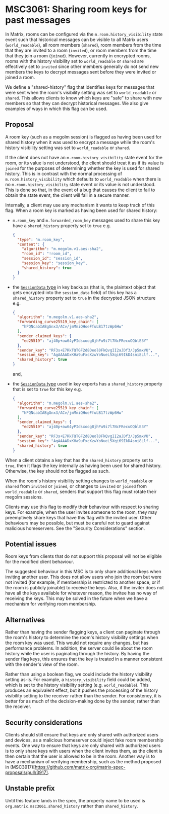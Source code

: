 # MSC3061: Sharing room keys for past messages

In Matrix, rooms can be configured via the `m.room.history_visibility` state
event such that historical messages can be visible to all Matrix users
(`world_readable`), all room members (`shared`), room members from the time
that they are invited to a room (`invited`), or room members from the time that
they join a room (`joined`).  However, currently in encrypted rooms, rooms with
the history visibility set to `world_readable` or `shared` are effectively
set to `invited` since other members generally do not send new members the keys
to decrypt messages sent before they were invited or joined a room.

We define a "shared-history" flag that identifies keys for messages that were
sent when the room's visibility setting was set to `world_readable` or
`shared`.  This allows clients to know which keys are "safe" to share with new
members so that they can decrypt historical messages.  We also give examples of
ways in which this flag can be used.


## Proposal

A room key (such as a megolm session) is flagged as having been used for shared
history when it was used to encrypt a message while the room's history
visibility setting was set to `world_readable` or `shared`.

If the client does not have an `m.room.history_visibility` state event for the
room, or its value is not understood, the client should treat it as if its
value is `joined` for the purposes of determining whether the key is used for
shared history.  This is in contrast with the normal processing of
`m.room.history_visibility` which defaults to `world_readable` when there is no
`m.room.history_visibility` state event or its value is not understood.  This
is done so that, in the event of a bug that causes the client to fail to obtain
the state event, the client will fail in a secure manner.

Internally, a client may use any mechanism it wants to keep track of this flag.
When a room key is marked as having been used for shared history:

- `m.room_key` and `m.forwarded_room_key` messages used to share this key have
  a `shared_history` property set to `true` e.g.

  ```json
  {
    "type": "m.room_key",
    "content": {
      "algorithm": "m.megolm.v1.aes-sha2",
      "room_id": "!room_id",
      "session_id": "session_id",
      "session_key": "session_key",
      "shared_history": true
    }
  }
  ```

- the [`SessionData` type](https://spec.matrix.org/unstable/client-server-api/#definition-sessiondata)
  in key backups (that is, the plaintext object that gets encrypted into the
  `session_data` field) of this key has a `shared_history` property set to
  `true` in the decrypted JSON structure e.g.

  ```json
  {
    "algorithm": "m.megolm.v1.aes-sha2",
    "forwarding_curve25519_key_chain": [
      "hPQNcabIABgGnx3/ACv/jmMmiQHoeFfuLB17tzWp6Hw"
    ],
    "sender_claimed_keys": {
      "ed25519": "aj40p+aw64yPIdsxoog8jhPu9i7l7NcFRecuOQblE3Y"
    },
    "sender_key": "RF3s+E7RkTQTGF2d8Deol0FkQvgII2aJDf3/Jp5mxVU",
    "session_key": "AgAAAADxKHa9uFxcXzwYoNueL5Xqi69IkD4sni8Llf...",
    "shared_history": true
  }
  ```

  and,
- the [`SessionData` type](https://spec.matrix.org/unstable/client-server-api/#key-export-format)
  used in key exports has a `shared_history` property that is set to `true` for
  this key e.g.

  ```json
  {
    "algorithm": "m.megolm.v1.aes-sha2",
    "forwarding_curve25519_key_chain": [
      "hPQNcabIABgGnx3/ACv/jmMmiQHoeFfuLB17tzWp6Hw"
    ],
    "sender_claimed_keys": {
      "ed25519": "aj40p+aw64yPIdsxoog8jhPu9i7l7NcFRecuOQblE3Y"
    },
    "sender_key": "RF3s+E7RkTQTGF2d8Deol0FkQvgII2aJDf3/Jp5mxVU",
    "session_key": "AgAAAADxKHa9uFxcXzwYoNueL5Xqi69IkD4sni8Llf...",
    "shared_history": true
  }
  ```

When a client obtains a key that has the `shared_history` property set to
`true`, then it flags the key internally as having been used for shared
history.  Otherwise, the key should not be flagged as such.

When the room's history visibility setting changes to `world_readable` or
`shared` from `invited` or `joined`, or changes to `invited` or `joined` from
`world_readable` or `shared`, senders that support this flag must rotate their
megolm sessions.

Clients may use this flag to modify their behaviour with respect to sharing
keys.  For example, when the user invites someone to the room, they may
preemptively share keys that have this flag with the invited user.  Other
behaviours may be possible, but must be careful not to guard against malicious
homeservers.  See the "Security Considerations" section.

## Potential issues

Room keys from clients that do not support this proposal will not be eligible
for the modified client behaviour.

The suggested behaviour in this MSC is to only share additional keys when
inviting another user.  This does not allow users who join the room but were
not invited (for example, if membership is restricted to another space, or if
the room is publicly joinable) to receive the keys.  Also, if the inviter does
not have all the keys available for whatever reason, the invitee has no way of
receiving the keys.  This may be solved in the future when we have a mechanism
for verifying room membership.

## Alternatives

Rather than having the sender flagging keys, a client can paginate through the
room's history to determine the room's history visibility settings when the
room key was used.  This would not require any changes, but has performance
problems.  In addition, the server could lie about the room history while the
user is paginating through the history.  By having the sender flag keys, this
ensures that the key is treated in a manner consistent with the sender's view
of the room.

Rather than using a boolean flag, we could include the history visibility
setting as-is.  For example, a `history_visibility` field could be added, which
is set to the history visibility setting (e.g. `world_readable`).  This
produces an equivalent effect, but it pushes the processing of the history
visibility setting to the receiver rather than the sender.  For consistency, it
is better for as much of the decision-making done by the sender, rather than
the receiver.

## Security considerations

Clients should still ensure that keys are only shared with authorized users and
devices, as a malicious homeserver could inject fake room membership events.
One way to ensure that keys are only shared with authorized users is to only
share keys with users when the client invites them, as the client is then
certain that the user is allowed to be in the room.  Another way is to have a
mechanism of verifying membership, such as the method proposed in
(MSC3917)[https://github.com/matrix-org/matrix-spec-proposals/pull/3917].

## Unstable prefix

Until this feature lands in the spec, the property name to be used is
`org.matrix.msc3061.shared_history` rather than `shared_history`.
